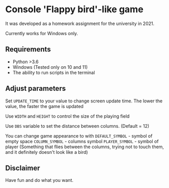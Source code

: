 # Console 'Flappy bird'-like game 

It was developed as a homework assignment for the university in 2021.

Currently works for Windows only.

## Requirements

- Python >3.6
- Windows (Tested only on 10 and 11)
- The ability to run scripts in the terminal

## Adjust parameters

Set `UPDATE_TIME` to your value to change screen update time. The lower the value, the faster the game is updated

Use `WIDTH` and `HEIGHT` to control the size of the playing field

Use `DBS` variable to set the distance between columns. (Default = 12)

You can change game appearance to with 
`DEFAULT_SYMBOL` - symbol of empty space
`COLUMN_SYMBOL` - columns symbol
`PLAYER_SYMBOL` - symbol of player (Something that flies between the columns, trying not to touch them, and it definitely doesn't look like a bird)

## Disclaimer

Have fun and do what you want.



